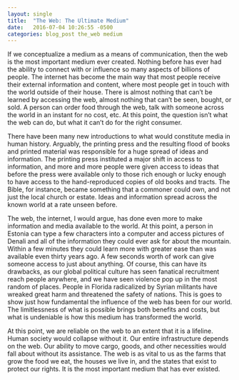 ```yaml
---
layout: single
title:  "The Web: The Ultimate Medium"
date:   2016-07-04 10:26:55 -0500
categories: blog_post the_web medium
---
```


If we conceptualize a medium as a means of communication, then the web is the most important medium ever created. Nothing before has ever had the ability to connect with or influence so many aspects of billions of people. The internet has become the main way that most people receive their external information and content, where most people get in touch with the world outside of their house. There is almost nothing that can’t be learned by accessing the web, almost nothing that can’t be seen, bought, or sold. A person can order food through the web, talk with someone across the world in an instant for no cost, etc. At this point, the question isn’t what the web can do, but what it can’t do for the right consumer.

There have been many new introductions to what would constitute media in human history. Arguably, the printing press and the resulting flood of books and printed material was responsible for a huge spread of ideas and information. The printing press instituted a major shift in access to information, and more and more people were given access to ideas that before the press were available only to those rich enough or lucky enough to have access to the hand-reproduced copies of old books and tracts. The Bible, for instance, became something that a commoner could own, and not just the local church or estate. Ideas and information spread across the known world at a rate unseen before.

The web, the internet, I would argue, has done even more to make information and media available to the world. At this point, a person in Estonia can type a few characters into a computer and access pictures of Denali and all of the information they could ever ask for about the mountain. Within a few minutes they could learn more with greater ease than was available even thirty years ago. A few seconds worth of work can give someone access to just about anything. Of course, this can have its drawbacks, as our global political culture has seen fanatical recruitment reach people anywhere, and we have seen violence pop up in the most random of places. People in Florida radicalized by Syrian militants have wreaked great harm and threatened the safety of nations. This is goes to show just how fundamental the influence of the web has been for our world. The limitlessness of what is possible brings both benefits and costs, but what is undeniable is how this medium has transformed the world.

At this point, we are reliable on the web to an extent that it is a lifeline. Human society would collapse without it. Our entire infrastructure depends on the web. Our ability to move cargo, goods, and other necessities would fall about without its assistance. The web is as vital to us as the farms that grow the food we eat, the houses we live in, and the states that exist to protect our rights. It is the most important medium that has ever existed.